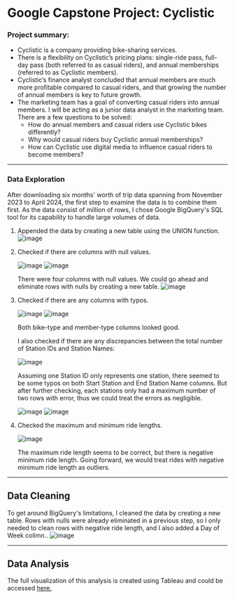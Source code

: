 # Google Capstone Project: Cyclistic 

### Project summary:
- Cyclistic is a company providing bike-sharing services.
- There is a flexibility on Cyclistic’s pricing plans: single-ride pass, full-day pass (both referred to as casual riders), and annual memberships (referred to as Cyclistic members).
- Cyclistic’s finance analyst concluded that annual members are much more profitable compared to casual riders, and that growing the number of annual members is key to future growth.
- The marketing team has a goal of converting casual riders into annual members. I will be acting as a junior data analyst in the marketing team. There are a few questions to be solved:
    - How do annual members and casual riders use Cyclistic bikes differently?
    - Why would casual riders buy Cyclistic annual memberships?
    - How can Cyclistic use digital media to influence casual riders to become members?
 
 ---

### Data Exploration
After downloading six months' worth of trip data spanning from November 2023 to April 2024, the first step to examine the data is to combine them first. As the data consist of million of rows, I chose Google BigQuery's SQL tool for its capability to handle large volumes of data.

1. Appended the data by creating a new table using the UNION function.
![image](https://github.com/vidyadnina/Cyclistic-capstone-project/assets/171537335/18ac7598-a3f8-437d-a166-397c6bcf055c)

2. Checked if there are columns with null values.
   
   ![image](https://github.com/vidyadnina/Cyclistic-capstone-project/assets/171537335/aecbcee6-4391-4127-bfbe-22fcdeb1218f)
   ![image](https://github.com/vidyadnina/Cyclistic-capstone-project/assets/171537335/1e0bca5a-9581-4741-9979-847b64a2bce5)

   There were four columns with null values. We could go ahead and eliminate rows with nulls by creating a new table.
   ![image](https://github.com/vidyadnina/Cyclistic-capstone-project/assets/171537335/dafc6dbe-be8a-49d1-b98a-61db9747fea7)

3. Checked if there are any columns with typos.

   ![image](https://github.com/vidyadnina/Cyclistic-capstone-project/assets/171537335/1c9e8763-5be4-45ba-a1d7-8d212abf459a)
   ![image](https://github.com/vidyadnina/Cyclistic-capstone-project/assets/171537335/b1c4b764-9110-4e4c-9305-2b1faa78951a)

   Both bike-type and member-type columns looked good.

   I also checked if there are any discrepancies between the total number of Station IDs and Station Names:

   ![image](https://github.com/vidyadnina/Cyclistic-capstone-project/assets/171537335/043a44e7-ce91-4aa0-bcb1-23e76091de32)

    Assuming one Station ID only represents one station, there seemed to be some typos on both Start Station and End Station Name columns. But after further checking, each stations only had a maximum number of two rows with error, thus we could treat the errors as negligible.
   
   ![image](https://github.com/vidyadnina/Cyclistic-capstone-project/assets/171537335/1604a0c9-95e6-4318-bdae-525b8eacfbaf)
   ![image](https://github.com/vidyadnina/Cyclistic-capstone-project/assets/171537335/0d396975-7dc1-4f71-b92a-02acd9ae2df8)

4. Checked the maximum and minimum ride lengths.

   ![image](https://github.com/vidyadnina/Cyclistic-capstone-project/assets/171537335/e5603071-7c89-4e4f-af8a-67e3c16a6579)

   The maximum ride length seems to be correct, but there is negative minimum ride length. Going forward, we would treat rides with negative minimum ride length as outliers.



---

## Data Cleaning

To get around BigQuery's limitations, I cleaned the data by creating a new table. Rows with nulls were already eliminated in a previous step, so I only needed to clean rows with negative ride length, and I also added a Day of Week colimn..
![image](https://github.com/vidyadnina/Cyclistic-capstone-project/assets/171537335/f3e93e20-ac8e-4bea-b3f8-9460444c4d85)




---

## Data Analysis

The full visualization of this analysis is created using Tableau and could be accessed [here.](https://public.tableau.com/views/Cyclisticcapstone_Vidya/Dashboard1?:language=en-US&publish=yes&:sid=&:display_count=n&:origin=viz_share_link)










